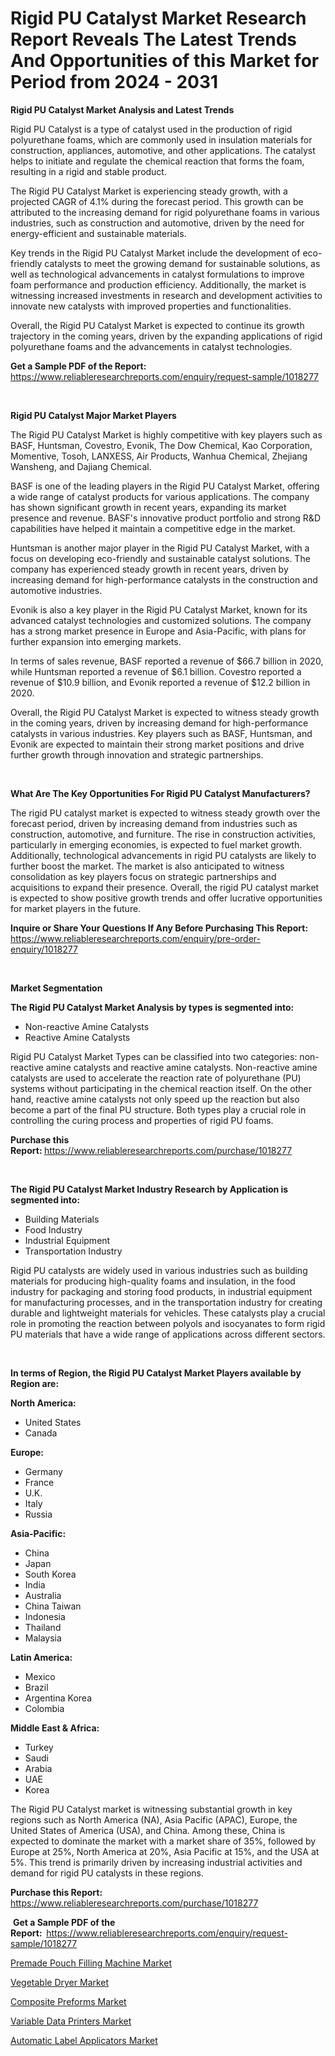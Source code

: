<p><h1>Rigid PU Catalyst Market Research Report Reveals The Latest Trends And Opportunities of this Market for Period from 2024 - 2031</h1></p><p><strong>Rigid PU Catalyst Market Analysis and Latest Trends</strong></p>
<p><p>Rigid PU Catalyst is a type of catalyst used in the production of rigid polyurethane foams, which are commonly used in insulation materials for construction, appliances, automotive, and other applications. The catalyst helps to initiate and regulate the chemical reaction that forms the foam, resulting in a rigid and stable product.</p><p>The Rigid PU Catalyst Market is experiencing steady growth, with a projected CAGR of 4.1% during the forecast period. This growth can be attributed to the increasing demand for rigid polyurethane foams in various industries, such as construction and automotive, driven by the need for energy-efficient and sustainable materials.</p><p>Key trends in the Rigid PU Catalyst Market include the development of eco-friendly catalysts to meet the growing demand for sustainable solutions, as well as technological advancements in catalyst formulations to improve foam performance and production efficiency. Additionally, the market is witnessing increased investments in research and development activities to innovate new catalysts with improved properties and functionalities.</p><p>Overall, the Rigid PU Catalyst Market is expected to continue its growth trajectory in the coming years, driven by the expanding applications of rigid polyurethane foams and the advancements in catalyst technologies.</p></p>
<p><strong>Get a Sample PDF of the Report:&nbsp;</strong> <a href="https://www.reliableresearchreports.com/enquiry/request-sample/1018277">https://www.reliableresearchreports.com/enquiry/request-sample/1018277</a></p>
<p>&nbsp;</p>
<p><strong>Rigid PU Catalyst Major Market Players</strong></p>
<p><p>The Rigid PU Catalyst Market is highly competitive with key players such as BASF, Huntsman, Covestro, Evonik, The Dow Chemical, Kao Corporation, Momentive, Tosoh, LANXESS, Air Products, Wanhua Chemical, Zhejiang Wansheng, and Dajiang Chemical.</p><p>BASF is one of the leading players in the Rigid PU Catalyst Market, offering a wide range of catalyst products for various applications. The company has shown significant growth in recent years, expanding its market presence and revenue. BASF's innovative product portfolio and strong R&D capabilities have helped it maintain a competitive edge in the market.</p><p>Huntsman is another major player in the Rigid PU Catalyst Market, with a focus on developing eco-friendly and sustainable catalyst solutions. The company has experienced steady growth in recent years, driven by increasing demand for high-performance catalysts in the construction and automotive industries.</p><p>Evonik is also a key player in the Rigid PU Catalyst Market, known for its advanced catalyst technologies and customized solutions. The company has a strong market presence in Europe and Asia-Pacific, with plans for further expansion into emerging markets.</p><p>In terms of sales revenue, BASF reported a revenue of $66.7 billion in 2020, while Huntsman reported a revenue of $6.1 billion. Covestro reported a revenue of $10.9 billion, and Evonik reported a revenue of $12.2 billion in 2020.</p><p>Overall, the Rigid PU Catalyst Market is expected to witness steady growth in the coming years, driven by increasing demand for high-performance catalysts in various industries. Key players such as BASF, Huntsman, and Evonik are expected to maintain their strong market positions and drive further growth through innovation and strategic partnerships.</p></p>
<p>&nbsp;</p>
<p><strong>What Are The Key Opportunities For Rigid PU Catalyst Manufacturers?</strong></p>
<p><p>The rigid PU catalyst market is expected to witness steady growth over the forecast period, driven by increasing demand from industries such as construction, automotive, and furniture. The rise in construction activities, particularly in emerging economies, is expected to fuel market growth. Additionally, technological advancements in rigid PU catalysts are likely to further boost the market. The market is also anticipated to witness consolidation as key players focus on strategic partnerships and acquisitions to expand their presence. Overall, the rigid PU catalyst market is expected to show positive growth trends and offer lucrative opportunities for market players in the future.</p></p>
<p><strong>Inquire or Share Your Questions If Any Before Purchasing This Report:</strong> <a href="https://www.reliableresearchreports.com/enquiry/pre-order-enquiry/1018277">https://www.reliableresearchreports.com/enquiry/pre-order-enquiry/1018277</a></p>
<p>&nbsp;</p>
<p><strong>Market Segmentation</strong></p>
<p><strong>The Rigid PU Catalyst Market Analysis by types is segmented into:</strong></p>
<p><ul><li>Non-reactive Amine Catalysts</li><li>Reactive Amine Catalysts</li></ul></p>
<p><p>Rigid PU Catalyst Market Types can be classified into two categories: non-reactive amine catalysts and reactive amine catalysts. Non-reactive amine catalysts are used to accelerate the reaction rate of polyurethane (PU) systems without participating in the chemical reaction itself. On the other hand, reactive amine catalysts not only speed up the reaction but also become a part of the final PU structure. Both types play a crucial role in controlling the curing process and properties of rigid PU foams.</p></p>
<p><strong>Purchase this Report:&nbsp;</strong><a href="https://www.reliableresearchreports.com/purchase/1018277">https://www.reliableresearchreports.com/purchase/1018277</a></p>
<p>&nbsp;</p>
<p><strong>The Rigid PU Catalyst Market Industry Research by Application is segmented into:</strong></p>
<p><ul><li>Building Materials</li><li>Food Industry</li><li>Industrial Equipment</li><li>Transportation Industry</li></ul></p>
<p><p>Rigid PU catalysts are widely used in various industries such as building materials for producing high-quality foams and insulation, in the food industry for packaging and storing food products, in industrial equipment for manufacturing processes, and in the transportation industry for creating durable and lightweight materials for vehicles. These catalysts play a crucial role in promoting the reaction between polyols and isocyanates to form rigid PU materials that have a wide range of applications across different sectors.</p></p>
<p>&nbsp;</p>
<p><strong>In terms of Region, the Rigid PU Catalyst Market Players available by Region are:</strong></p>
<p>
    <p> <strong> North America: </strong>
        <ul>
            <li>United States</li>
            <li>Canada</li>
        </ul>
        </p> 
    <p> <strong> Europe: </strong>
        <ul>
            <li>Germany</li>
            <li>France</li>
            <li>U.K.</li>
            <li>Italy</li>
            <li>Russia</li>
        </ul>
        </p> 
    <p> <strong> Asia-Pacific: </strong>
        <ul>
            <li>China</li>
            <li>Japan</li>
            <li>South Korea</li>
            <li>India</li>
            <li>Australia</li>
            <li>China Taiwan</li>
            <li>Indonesia</li>
            <li>Thailand</li>
            <li>Malaysia</li>
        </ul>
        </p> 
    <p> <strong> Latin America: </strong>
        <ul>
            <li>Mexico</li>
            <li>Brazil</li>
            <li>Argentina Korea</li>
            <li>Colombia</li>
        </ul>
        </p> 
    <p> <strong> Middle East & Africa: </strong>
        <ul>
            <li>Turkey</li>
            <li>Saudi</li>
            <li>Arabia</li>
            <li>UAE</li>
            <li>Korea</li>
        </ul>
    </p>
    </p>
<p><p>The Rigid PU Catalyst market is witnessing substantial growth in key regions such as North America (NA), Asia Pacific (APAC), Europe, the United States of America (USA), and China. Among these, China is expected to dominate the market with a market share of 35%, followed by Europe at 25%, North America at 20%, Asia Pacific at 15%, and the USA at 5%. This trend is primarily driven by increasing industrial activities and demand for rigid PU catalysts in these regions.</p></p>
<p><strong>Purchase this Report: </strong><a href="https://www.reliableresearchreports.com/purchase/1018277">https://www.reliableresearchreports.com/purchase/1018277</a></p>
<p>&nbsp;<strong>Get a Sample PDF of the Report:&nbsp;&nbsp;</strong><a href="https://www.reliableresearchreports.com/enquiry/request-sample/1018277">https://www.reliableresearchreports.com/enquiry/request-sample/1018277</a></p>
<p><strong></strong></p>
<p><p><a href="https://medium.com/@joycelucas56/premade-pouch-filling-machine-market-size-reveals-the-best-marketing-channels-in-global-industry-ff67d5fb5094">Premade Pouch Filling Machine Market</a></p><p><a href="https://medium.com/@magaliortiz1955/vegetable-dryer-market-furnishes-information-on-market-share-market-trends-and-market-growth-fe544b2d11dd">Vegetable Dryer Market</a></p><p><a href="https://github.com/kathiaseamanalvaradovlprc2h/Market-Research-Report-List-1/blob/main/composite-preforms-market.md">Composite Preforms Market</a></p><p><a href="https://medium.com/@marcellakin2023/variable-data-printers-market-insights-into-market-cagr-market-trends-and-growth-strategies-267f816f446f">Variable Data Printers Market</a></p><p><a href="https://medium.com/@marcellakin2023/automatic-label-applicators-market-share-evolution-and-market-growth-trends-2024-2031-7c7e65ada47d">Automatic Label Applicators Market</a></p></p>